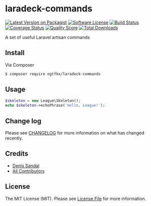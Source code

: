 # laradeck-commands

[![Latest Version on Packagist][ico-version]][link-packagist]
[![Software License][ico-license]](LICENSE.md)
[![Build Status][ico-travis]][link-travis]
[![Coverage Status][ico-scrutinizer]][link-scrutinizer]
[![Quality Score][ico-code-quality]][link-code-quality]
[![Total Downloads][ico-downloads]][link-downloads]

A set of useful Laravel artisan commands

## Install

Via Composer

``` bash
$ composer require ngtfkx/laradeck-commands
```

## Usage

``` php
$skeleton = new League\Skeleton();
echo $skeleton->echoPhrase('Hello, League!');
```

## Change log

Please see [CHANGELOG](CHANGELOG.md) for more information on what has changed recently.

## Credits

- [Denis Sandal][link-author]
- [All Contributors][link-contributors]

## License

The MIT License (MIT). Please see [License File](LICENSE.md) for more information.

[ico-version]: https://img.shields.io/packagist/v/ngtfkx/laradeck-commands.svg?style=flat-square
[ico-license]: https://img.shields.io/badge/license-MIT-brightgreen.svg?style=flat-square
[ico-travis]: https://img.shields.io/travis/ngtfkx/laradeck-commands/master.svg?style=flat-square
[ico-scrutinizer]: https://img.shields.io/scrutinizer/coverage/g/ngtfkx/laradeck-commands.svg?style=flat-square
[ico-code-quality]: https://img.shields.io/scrutinizer/g/ngtfkx/laradeck-commands.svg?style=flat-square
[ico-downloads]: https://img.shields.io/packagist/dt/ngtfkx/laradeck-commands.svg?style=flat-square

[link-packagist]: https://packagist.org/packages/ngtfkx/laradeck-commands
[link-travis]: https://travis-ci.org/ngtfkx/laradeck-commands
[link-scrutinizer]: https://scrutinizer-ci.com/g/ngtfkx/laradeck-commands/code-structure
[link-code-quality]: https://scrutinizer-ci.com/g/ngtfkx/laradeck-commands
[link-downloads]: https://packagist.org/packages/ngtfkx/laradeck-commands
[link-author]: https://github.com/:author_username
[link-contributors]: ../../contributors
